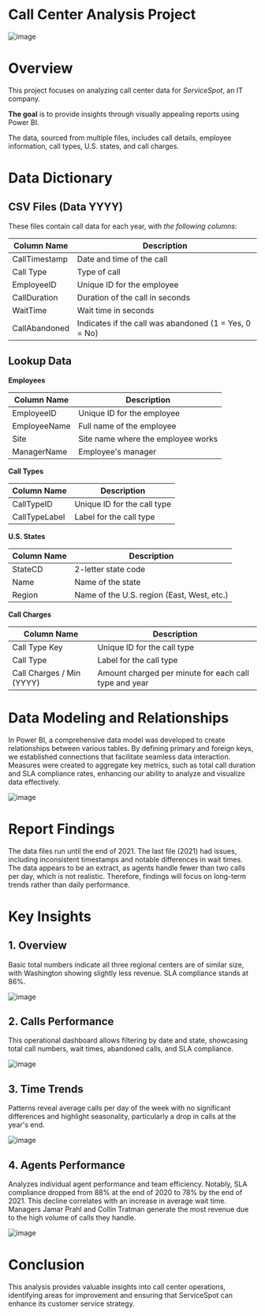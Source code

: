 # Call Center Analysis Project

![image](https://github.com/TetianaShchudla/Call_Center-PowerBI/blob/main/Images/callcenter.png)

# Overview
This project focuses on analyzing call center data for _ServiceSpot_, an IT company. 

__The goal__ is to provide insights through visually appealing reports using Power BI. 

The data, sourced from multiple files, includes call details, employee information, call types, U.S. states, and call charges.

# Data Dictionary
## CSV Files (Data YYYY)
These files contain call data for each year, with _the following columns_:

| **Column Name**   | **Description**                             |
|-------------------|---------------------------------------------|
| CallTimestamp      | Date and time of the call                  |
| Call Type          | Type of call                                |
| EmployeeID         | Unique ID for the employee                  |
| CallDuration       | Duration of the call in seconds             |
| WaitTime           | Wait time in seconds                        |
| CallAbandoned      | Indicates if the call was abandoned (1 = Yes, 0 = No) |

## Lookup Data

__Employees__

| **Column Name**  | **Description**                           |
|------------------|-------------------------------------------|
| EmployeeID       | Unique ID for the employee                |
| EmployeeName     | Full name of the employee                 |
| Site             | Site name where the employee works        |
| ManagerName      | Employee's manager                        |

__Call Types__

| **Column Name**  | **Description**                              |
|------------------|----------------------------------------------|
| CallTypeID       | Unique ID for the call type                  |
| CallTypeLabel    | Label for the call type                       |


__U.S. States__

| **Column Name** | **Description**                              |
|-----------------|----------------------------------------------|
| StateCD         | 2-letter state code                          |
| Name            | Name of the state                            |
| Region          | Name of the U.S. region (East, West, etc.) |


__Call Charges__

| **Column Name**            | **Description**                                           |
|----------------------------|-----------------------------------------------------------|
| Call Type Key              | Unique ID for the call type                              |
| Call Type                  | Label for the call type                                   |
| Call Charges / Min (YYYY)  | Amount charged per minute for each call type and year   |

# Data Modeling and Relationships

In Power BI, a comprehensive data model was developed to create relationships between various tables. By defining primary and foreign keys, we established connections that facilitate seamless data interaction. Measures were created to aggregate key metrics, such as total call duration and SLA compliance rates, enhancing our ability to analyze and visualize data effectively. 

![image](https://github.com/TetianaShchudla/Call_Center-PowerBI/blob/main/Images/model.png)

# Report Findings

The data files run until the end of 2021. The last file (2021) had issues, including inconsistent timestamps and notable differences in wait times. The data appears to be an extract, as agents handle fewer than two calls per day, which is not realistic. Therefore, findings will focus on long-term trends rather than daily performance.

# Key Insights

## 1. Overview
Basic total numbers indicate all three regional centers are of similar size, with Washington showing slightly less revenue. SLA compliance stands at 86%.

![image](https://github.com/TetianaShchudla/Call_Center-PowerBI/blob/main/Images/overview.png)

## 2. Calls Performance
This operational dashboard allows filtering by date and state, showcasing total call numbers, wait times, abandoned calls, and SLA compliance.

![image](https://github.com/TetianaShchudla/Call_Center-PowerBI/blob/main/Images/calls_performance.png)

## 3. Time Trends
Patterns reveal average calls per day of the week with no significant differences and highlight seasonality, particularly a drop in calls at the year's end.

![image](https://github.com/TetianaShchudla/Call_Center-PowerBI/blob/main/Images/time_tends.png)

## 4. Agents Performance
Analyzes individual agent performance and team efficiency. Notably, SLA compliance dropped from 88% at the end of 2020 to 78% by the end of 2021. This decline correlates with an increase in average wait time.
Managers Jamar Prahl and Collin Tratman generate the most revenue due to the high volume of calls they handle.

![image](https://github.com/TetianaShchudla/Call_Center-PowerBI/blob/main/Images/agents_performance.png)

# Conclusion
This analysis provides valuable insights into call center operations, identifying areas for improvement and ensuring that ServiceSpot can enhance its customer service strategy.
